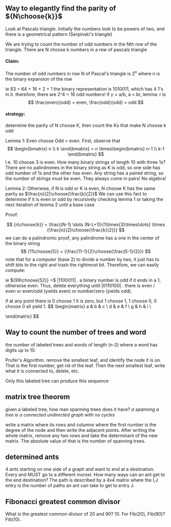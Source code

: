 
## Way to elegantly find the parity of ${N\choose{k}}$
Look at Pascals triangle. Initially the numbers look to be powers of two, and there is a geometrical pattern (Serpinski's triangle)

We are trying to count the number of odd numbers in the Nth row of the triangle. 
There are N choose k numbers in a row of pascals triangle

#### Claim: 
The number of odd numbers in row N of Pascal's triangle is $2^n$ where n is the binary expansion of the row

ie 83 = 64 + 16 + 2 + 1
the binary representation is 1010011, which has 4 1's in it. therefore, there are 2^4 = 16 odd numbers!
if $\gamma$ = a/b, a = br, 
lemma: r is $$
\frac{even}{odd} = even, \frac{odd}{odd} = odd
$$
#### strategy: 
determine the parity of N choose K, then count the Ks that make N choose k odd

Lemma 1: Even choose Odd = even.
First, observe that $$
\begin{bmatrix}
n \\
k
\end{bmatrix}
= n \times\begin{bmatrix}
n-1 \\
k-1
\end{bmatrix}
$$
I.e. 10 choose 3 is even.
How many binary strings of length 10 with three 1s?
There are no palindromes in the binary string as K is odd, so one side has odd number of 1s and the other has even.
Any string has a paired string, so the number of strings must be even. They always come in pairs! No algebra!


Lemma 2: Otherwise, if N is odd or K is even, N choose K has the same parity as $\frac{n}{2}\choose{\frac{k}{2}}$ 
We can use this fact to determine if it is even or odd by recursively checking lemma 1 or taking the next iteration of lemma 2 until a base case

Proof: 

$$
{n\choose{k}} = \frac{(N-1) \dots (N-L+1)}{1\times{3}\times\dots} \times {\frac{n}{2}\choose{\frac{k}{2}}}
$$
we can do a palindromic proof, any palindrome has a one in the center of the binary string
$$
{11\choose{5}} = {\frac{11-1}{2}\choose{\frac{5-1}{2}}}
$$
note that for a computer (base 2) to divide a number by two, it just has to shift bits to the right and trash the rightmost bit.
Therefore, we can easily compute:

ie ${99\choose{52}} =$ 
|1100011|  . a binary number is odd if it ends in a 1, otherwise even. Thus, delete everything until 
|0110100|  . there is even / even or even/odd (yields even) or number/zero (yields odd).

if at any point there is 0 choose 1 it is zero, but 1 choose 1, 1 choose 0, 0 choose 0 all yield 1. 
$$
\begin{matrix}
a & b & c \\
d  & e & f \\
g & h & i \\

\end{matrix}
$$ 
## Way to count the number of trees and word
the number of labeled trees and words of length (n-2) 
where a word has digits up to 10.

Prufer's Algorithm. 
remove the smallest leaf, and identify the node it is on. That is the first number, get rid of the leaf. Then the next smallest leaf, write what it is connected to, delete, etc.

Only this labeled tree can produce this sequence


## matrix tree theorem
given a labeled tree, how man spanning trees does it have?
*a spanning a tree is a connected undirected graph with no cycles*

write a matrix where its rows and columns where the first number is the degree of the node and then write the adjacent points. 
After writing the whole matrix, remove any two rows and take the determinant of the new matrix. The absolute value of that is the number of spanning trees.    

## determined ants
4 ants starting on one side of a graph and want to end at a destination.
Every and MUST go to a different morsel. 
How many ways can an ant get to the end destination? The path is described by a 4x4 matrix where the I,J entry is the number of paths an ant can take to get to entry J.  

## Fibonacci greatest common divisor
What is the greatest common divisor of 20 and 90? 10.
For Fib(20), Fib(90)? Fib(10).


